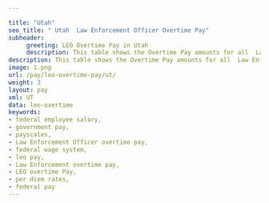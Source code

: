 ```yaml
---

title: "Utah"
seo_title: " Utah  Law Enforcement Officer Overtime Pay"
subheader:
     greeting: LEO Overtime Pay in Utah
     description: This table shows the Overtime Pay amounts for all  Law Enforcement Officer  employees 
description: This table shows the Overtime Pay amounts for all  Law Enforcement Officer  employees 
image: 1.png
url: /pay/leo-overtime-pay/ut/
weight: 3
layout: pay
xml: UT
data: leo-overtime
keywords:
- federal employee salary,
- government pay,
- payscales,
- Law Enforcement Officer overtime pay,
- federal wage system,
- leo pay,
- Law Enforcement overtime pay,
- LEO overtime Pay,
- per diem rates,
- federal pay 
---
```

